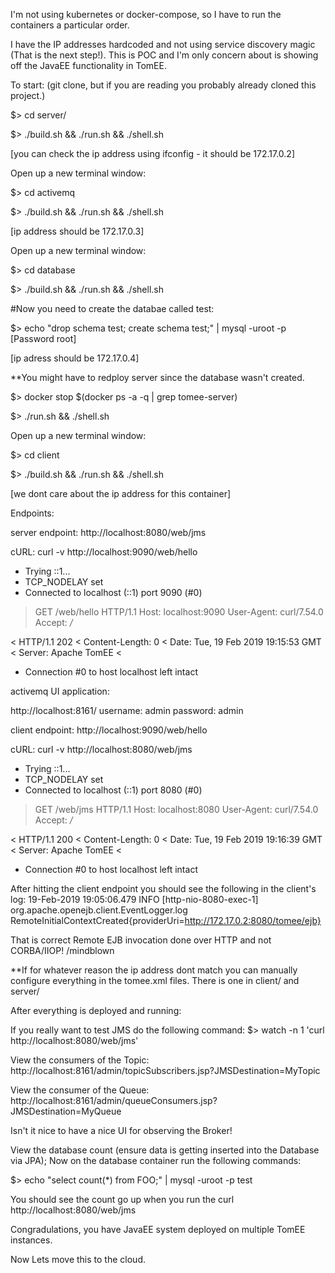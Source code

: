 I'm not using kubernetes or docker-compose, so I have to run the containers a particular order.

I have the IP addresses hardcoded and not using service discovery magic (That is the next step!). 
This is POC and I'm only concern about is showing off the JavaEE functionality in TomEE.

To start:
(git clone, but if you are reading you probably already cloned this project.)

$> cd server/

$> ./build.sh && ./run.sh && ./shell.sh

[you can check the ip address using ifconfig - it should be 172.17.0.2]

Open up a new terminal window:

$> cd activemq

$> ./build.sh && ./run.sh && ./shell.sh

[ip address should be 172.17.0.3]

Open up a new terminal window:

$> cd database

$> ./build.sh && ./run.sh && ./shell.sh

#Now you need to create the databae called test:

$> echo "drop schema test; create schema test;" | mysql -uroot -p
[Password root]

[ip adress should be 172.17.0.4]

**You might have to redploy server since the database wasn't created. 

$> docker stop $(docker ps -a -q | grep tomee-server)

$> ./run.sh && ./shell.sh

Open up a new terminal window:

$> cd client

$> ./build.sh && ./run.sh && ./shell.sh

[we dont care about the ip address for this container]

Endpoints:

server endpoint:
http://localhost:8080/web/jms 

cURL:
curl -v http://localhost:9090/web/hello
*   Trying ::1...
* TCP_NODELAY set
* Connected to localhost (::1) port 9090 (#0)
> GET /web/hello HTTP/1.1
> Host: localhost:9090
> User-Agent: curl/7.54.0
> Accept: */*
>
< HTTP/1.1 202
< Content-Length: 0
< Date: Tue, 19 Feb 2019 19:15:53 GMT
< Server: Apache TomEE
<
* Connection #0 to host localhost left intact

activemq UI application:

http://localhost:8161/
username: admin
password: admin

client endpoint:
http://localhost:9090/web/hello

cURL:
curl -v http://localhost:8080/web/jms
*   Trying ::1...
* TCP_NODELAY set
* Connected to localhost (::1) port 8080 (#0)
> GET /web/jms HTTP/1.1
> Host: localhost:8080
> User-Agent: curl/7.54.0
> Accept: */*
>
< HTTP/1.1 200
< Content-Length: 0
< Date: Tue, 19 Feb 2019 19:16:39 GMT
< Server: Apache TomEE
<
* Connection #0 to host localhost left intact

After hitting the client endpoint you should see the following in the client's log:
19-Feb-2019 19:05:06.479 INFO [http-nio-8080-exec-1] org.apache.openejb.client.EventLogger.log RemoteInitialContextCreated{providerUri=http://172.17.0.2:8080/tomee/ejb}

That is correct Remote EJB invocation done over HTTP and not CORBA/IIOP! /mindblown


**If for whatever reason the ip address dont match you can manually configure everything in the tomee.xml files.
There is one in client/ and server/

After everything is deployed and running:

If you really want to test JMS do the following command:
$> watch -n 1 'curl http://localhost:8080/web/jms'

View the consumers of the Topic:
http://localhost:8161/admin/topicSubscribers.jsp?JMSDestination=MyTopic

View the consumer of the Queue:
http://localhost:8161/admin/queueConsumers.jsp?JMSDestination=MyQueue

Isn't it nice to have a nice UI for observing the Broker!

View the database count (ensure data is getting inserted into the Database via JPA);
Now on the database container run the following commands:

$> echo "select count(*) from FOO;" | mysql -uroot -p test

You should see the count go up when you run the curl http://localhost:8080/web/jms

Congradulations, you have JavaEE system deployed on multiple TomEE instances.

Now Lets move this to the cloud.

